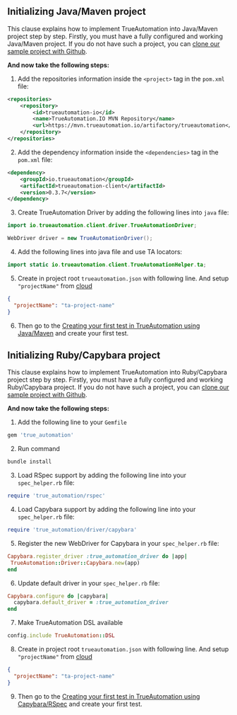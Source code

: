 ## Initializing Java/Maven project

This clause explains how to implement TrueAutomation into Java/Maven project step by step.
Firstly, you must have a fully configured and working Java/Maven project. If you do not have such a project, you can [clone our sample project with Github](https://github.com/shapovalovei/testng-example).

**And now take the following steps:**

1. Add the repositories information inside the `<project>` tag in the `pom.xml` file:
```xml
<repositories>
    <repository>
        <id>trueautomation-io</id>
        <name>TrueAutomation.IO MVN Repository</name>
        <url>https://mvn.trueautomation.io/artifactory/trueautomation</url>
    </repository>
</repositories>
```

2. Add the dependency information inside the `<dependencies>` tag in the `pom.xml` file:
```xml
<dependency>
    <groupId>io.trueautomation</groupId>
    <artifactId>trueautomation-client</artifactId>
    <version>0.3.7</version>
</dependency>  
```

3. Create TrueAutomation Driver by adding the following lines into `java` file:
```java
import io.trueautomation.client.driver.TrueAutomationDriver;
```
```java
WebDriver driver = new TrueAutomationDriver();
```

4. Add the following lines into java file and use TA locators:
```java
import static io.trueautomation.client.TrueAutomationHelper.ta;
```

5. Create in project root `trueautomation.json` with following line. And setup `"projectName"` from [cloud](https://app.trueautomation.io/app/projects)
```json
{
  "projectName": "ta-project-name"
}
```
6. Then go to the [Creating your first test in TrueAutomation using Java/Maven](/getting-started/creating-your-first-test.md#creating-your-first-test-in-trueautomation-using-javamaven) and create your first test.

## Initializing Ruby/Capybara project

This clause explains how to implement TrueAutomation into Ruby/Capybara project step by step.
Firstly, you must have a fully configured and working Ruby/Capybara project. If you do not have such a project, you can [clone our sample project with Github](https://github.com/shapovalovei/capybara-example).

**And now take the following steps:**

1. Add the following line to your `Gemfile`
```ruby
gem 'true_automation'
```

2. Run command
```bash
bundle install
```

3. Load RSpec support by adding the following line into your `spec_helper.rb` file:
```ruby
require 'true_automation/rspec'
```

4. Load Capybara support by adding the following line into your `spec_helper.rb` file:
```ruby
require 'true_automation/driver/capybara'
```

5. Register the new WebDriver for Capybara in your `spec_helper.rb` file:
```ruby
Capybara.register_driver :true_automation_driver do |app|
 TrueAutomation::Driver::Capybara.new(app)
end
```

6. Update default driver in your `spec_helper.rb` file:
```ruby
Capybara.configure do |capybara|
  capybara.default_driver = :true_automation_driver
end
```

7. Make TrueAutomation DSL available
```ruby
config.include TrueAutomation::DSL
```

8. Create in project root `trueautomation.json` with following line. And setup `"projectName"` from [cloud](https://app.trueautomation.io/app/projects)
```json
{
  "projectName": "ta-project-name"
}
```

9. Then go to the [Creating your first test in TrueAutomation using Capybara/RSpec](/getting-started/creating-your-first-test.md#trueautomation-test-using-capybararspec) and create your first test.
